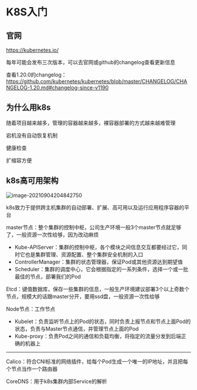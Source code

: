 # K8S入门

## 官网

https://kubernetes.io/

每年可能会发布三次版本，可以去官网或github的changelog查看更新信息

查看1.20.0的changelog：https://github.com/kubernetes/kubernetes/blob/master/CHANGELOG/CHANGELOG-1.20.md#changelog-since-v1190

## 为什么用k8s

随着项目越来越多，管理的容器越来越多，裸容器部署的方式越来越难管理

宕机没有自动恢复机制

健康检查

扩缩容方便

## k8s高可用架构

![image-20210904204842750](https://gitee.com/c_honghui/picture/raw/master/img/20210904204849.png)

k8s致力于提供跨主机集群的自动部署、扩展、高可用以及运行应用程序容器的平台

master节点：整个集群的控制中枢，公司生产环境一般3个master节点就足够了，一般资源一次性给够，因为改动麻烦

- Kube-APIServer：集群的控制中枢，各个模块之间信息交互都要经过它，同时它也是集群管理、资源配置、整个集群安全机制的入口
- ControllerManager：集群的状态管理器，保证Pod或其他资源达到期望值
- Scheduler：集群的调度中心，它会根据指定的一系列条件，选择一个或一批最佳的节点，部署我们的Pod

Etcd：键值数据库，保存一些集群的信息，一般生产环境建议部署3个以上奇数个节点，规模大的话跟master分开，要用ssd盘，一般资源一次性给够

Node节点：工作节点

- Kubelet：负责监听节点上的Pod的状态，同时负责上报节点和节点上面Pod的状态，负责与Master节点通信，并管理节点上面的Pod
- Kube-proxy：负责Pod之间的通信和负载均衡，将指定的流量分发到后端正确的机器上

----------

Calico：符合CNI标准的网络插件，给每个Pod生成一个唯一的IP地址，并且把每个节点当作一个路由器

CoreDNS：用于k8s集群内部Service的解析